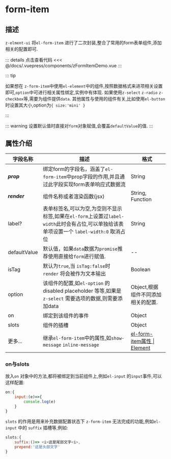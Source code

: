 # form-item

## 描述 

`z-elment-ui` 将`el-form-item` 进行了二次封装,整合了常用的form表单组件,添加相关的配置即可.

<ClientOnly><zFormItemDemo/></ClientOnly>

::: details 点击查看代码
<<< @/docs/.vuepress/components/zFormItemDemo.vue
:::

::: tip

如果想在 `z-form-item`中使用`el-element`中的组件,按照数据格式来进项相关设置即可,`option`中可进行相关属性绑定,实例中有体现.
如果使用`z-select` `z-radio` `z-checkbox`等,需要为组件提供`data`.
其他属性与使用的组件有关,比如使用`el-button`时设置其大小,option为`{ size:'mini' }`

:::

::: warning
设置默认值时直接对`form`对象赋值,会覆盖`defaultValue`的值.
:::


## 属性介绍

| 字段名称     | 描述                                                         | 格式                                                         |
| ------------ | ------------------------------------------------------------ | ------------------------------------------------------------ |
| ***prop***   | 绑定form的字段名，涵盖了`el-form-item`中prop字段的作用,并且通过此字段实现form表单响应式数据流 | String                                                       |
| ***render*** | 组件名称或者渲染函数(jsx)                                    | String, Function                                             |
| label?       | 表单标签名,可以为空,为空则不显示标签,如果在`el-form`上设置过`label-width`此时会有占位,可以单独给该表单项设置一个 `label-width:0` 取消占位 | String                                                       |
| defaultValue | 默认值，如果`data`数据为`promise`推荐使用直接给`form`进行赋值. | --                                                           |
| isTag        | 默认为`true`,当 `isTag:false`时 `render` 将会被作为文本输出  | Boolean                                                      |
| option       | 该组件的配置,如`el-option` 的disabled  placeholder 等等,如果是`z-select` 需要选项的数据,则需要添加data | Object,根据组件不同添加相关的配置.                           |
| on           | 绑定到该组件的事件                                           | Object                                                       |
| slots        | 组件的插槽                                                   | Object                                                       |
| 更多...      | 继承`el-form-item`中的属性,如`show-message` `inline-message` | [el-form-item属性 \| Element](https://element.eleme.cn/#/zh-CN/component/form#form-item-attributes) |

### on与slots

放入`on` 对象中的方法,都将被绑定到当前组件上,例如`el-input` 的`input`事件,可以这样配置:

```js
on:{
	input:(e)=>{
		console.log(e)
	}
}
```



`slots` 的作用是用来补充数据配置状态下 `z-form-item` 无法完成的功能,例如`el-input` 中的 `suffix` 插槽等,例如:

```js
slots:{
	suffix:()=> <i>这是尾部文字<i>,
	prepend:'这是头部文字'
}
```

